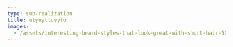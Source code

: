 ```yaml
---
type: sub-realization
title: utyuyttuyytu
images:
  - /assets/interesting-beard-styles-that-look-great-with-short-hair-500-3_5e316de00dfef.jpeg
---
```

